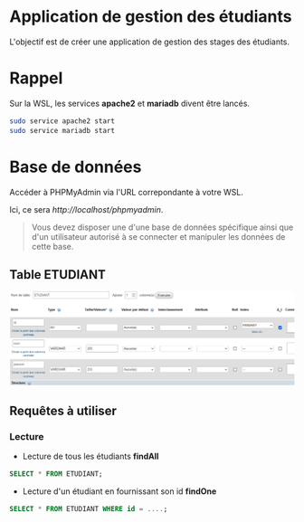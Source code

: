 # Application de gestion des étudiants

L'objectif est de créer une application de gestion des stages des étudiants.

# Rappel

Sur la WSL, les services **apache2** et **mariadb** divent être lancés.

```bash
sudo service apache2 start
sudo service mariadb start
```

# Base de données

Accéder à PHPMyAdmin via l'URL correpondante à votre WSL.

Ici, ce sera *http://localhost/phpmyadmin*.

> Vous devez disposer une d'une base de données spécifique ainsi que d'un utilisateur autorisé à se connecter et manipuler les données de cette base.

## Table ETUDIANT

![readm_docs/img.png](readme_docs/img.png)


## Requêtes à utiliser

### Lecture

- Lecture de tous les étudiants **findAll**
```sql
SELECT * FROM ETUDIANT;
```

- Lecture d'un étudiant en fournissant son id **findOne**
```sql
SELECT * FROM ETUDIANT WHERE id = ....;
```